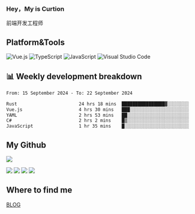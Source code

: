 ### Hey，My is Curtion
前端开发工程师
## Platform&Tools

![Vue.js](https://img.shields.io/badge/-Vue.js-4FC08D?style=flat-square&logo=Vue.js&logoColor=white)
![TypeScript](https://img.shields.io/badge/-TypeScript-007ACC?style=flat-square&logo=typescript&logoColor=white)
![JavaScript](https://img.shields.io/badge/-JavaScript-F7DF1E?style=flat-square&logo=javascript&logoColor=black)
![Visual Studio Code](https://img.shields.io/badge/-VSCode-007ACC?style=flat-square&logo=Visual-Studio-Code&logoColor=white)

## 📊 Weekly development breakdown

<!--START_SECTION:waka-->

```txt
From: 15 September 2024 - To: 22 September 2024

Rust                       24 hrs 18 mins  ████████████████▓░░░░░░░░   66.47 %
Vue.js                     4 hrs 30 mins   ███░░░░░░░░░░░░░░░░░░░░░░   12.32 %
YAML                       2 hrs 53 mins   ██░░░░░░░░░░░░░░░░░░░░░░░   07.93 %
C#                         2 hrs 2 mins    █▒░░░░░░░░░░░░░░░░░░░░░░░   05.60 %
JavaScript                 1 hr 35 mins    █░░░░░░░░░░░░░░░░░░░░░░░░   04.36 %
```

<!--END_SECTION:waka-->

## My Github

![](http://github-profile-summary-cards.vercel.app/api/cards/profile-details?username=curtion&theme=nord_bright)

![](http://github-profile-summary-cards.vercel.app/api/cards/stats?username=curtion&theme=nord_bright)
![](http://github-profile-summary-cards.vercel.app/api/cards/productive-time?username=curtion&theme=nord_bright&utcOffset=8)
![](http://github-profile-summary-cards.vercel.app/api/cards/repos-per-language?username=curtion&theme=nord_bright)
![](http://github-profile-summary-cards.vercel.app/api/cards/most-commit-language?username=curtion&theme=nord_bright)

## Where to find me

[BLOG](https://blog.3gxk.net)
